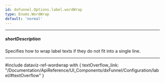 ```yaml
---
id: dxFunnel.Options.label.wordWrap
type: Enums.WordWrap
default: 'normal'
---
```

---
##### shortDescription
Specifies how to wrap label texts if they do not fit into a single line.

---
#include dataviz-ref-wordwrap with {
    textOverflow_link: "/Documentation/ApiReference/UI_Components/dxFunnel/Configuration/label/#textOverflow"
}